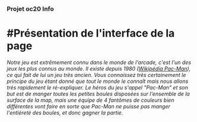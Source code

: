 ### Projet oc20 Info

# #Présentation de l'interface de la page
*Notre jeu est extrêmement connu dans le monde de l'arcade, c'est l'un des jeux les plus connus au monde. Il existe depuis 1980 ([Wikipédia Pac-Man](https://fr.wikipedia.org/wiki/Pac-Man)), ce qui fait de lui un jeu très ancien. Vous connaissez très certainement le principe du jeu étant donné que tout le monde le connaît mais nous allons très rapidement le ré-expliquer. Le héros du jeu s'appel "Pac-Man" et son but est de manger toutes les petites boules disposées sur l'ensemble de la surface de la map, mais une équipe de 4 fantômes de couleurs bien différentes vont faire en sorte que Pac-Man ne puisse pas manger l'entièreté des boules, et donc gagner la partie.*
